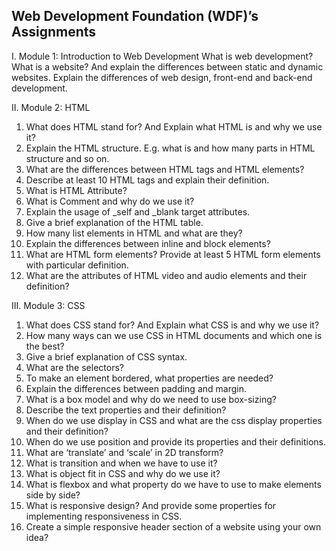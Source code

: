 ## Web Development Foundation (WDF)’s Assignments

I. Module 1: Introduction to Web Development
What is web development?
What is a website? And explain the differences between static and dynamic websites.
Explain the differences of web design, front-end and back-end development.

II. Module 2: HTML
1. What does HTML stand for? And Explain what HTML is and why we use it?
2. Explain the HTML structure. E.g. what <!DOCTYPE html> is and how many parts in HTML structure and so on. 
3. What are the differences between HTML tags and HTML elements?
4. Describe at least 10 HTML tags and explain their definition.
5. What is HTML Attribute?
6. What is Comment and why do we use it?
7. Explain the usage of _self and _blank target attributes.
8. Give a brief explanation of the HTML table.
9. How many list elements in HTML and what are they?
10. Explain the differences between inline and block elements?
11. What are HTML form elements? Provide at least 5 HTML form elements with particular definition.
12. What are the attributes of HTML video and audio elements and their definition?

III. Module 3: CSS
1. What does CSS stand for? And Explain what CSS is and why we use it?
2. How many ways can we use CSS in HTML documents and which one is the best?
3. Give a brief explanation of CSS syntax.
4. What are the selectors?
5. To make an element bordered, what properties are needed?
6. Explain the differences between padding and margin.
7. What is a box model and why do we need to use box-sizing?
8. Describe the text properties and their definition?
9. When do we use display in CSS and what are the css display properties and their definition?
10. When do we use position and provide its properties and their definitions.
11. What are ‘translate’ and ‘scale’ in 2D transform?
12. What is transition and when we have to use it?
13. What is object fit in CSS and why do we use it?
14. What is flexbox and what property do we have to use to make elements side by side?
15. What is responsive design? And provide some properties for implementing responsiveness in CSS.
16. Create a simple responsive header section of a website using your own idea?
